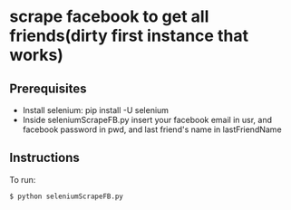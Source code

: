 # scrape facebook to get all friends(dirty first instance that works)

## Prerequisites

* Install selenium: pip install -U selenium
* Inside seleniumScrapeFB.py insert your facebook email in usr, and facebook password in pwd, and last friend's name in lastFriendName

## Instructions

To run:
```
$ python seleniumScrapeFB.py
```

